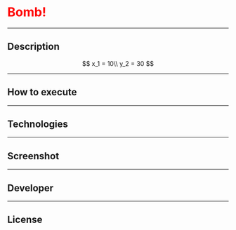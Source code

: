 # <span style="color: red;">Bomb!</span>
___

## Description
$$
x_1 = 10\\
y_2 = 30
$$
___

## How to execute
___

## Technologies
___

## Screenshot
___

## Developer

___

## License

